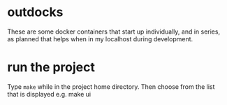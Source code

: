 # outdocks
These are some docker containers that start up individually, and in series,
as planned that helps when in my localhost during development.

# run the project
Type `make` while in the project home directory. Then choose from the list that
is displayed e.g. make ui
